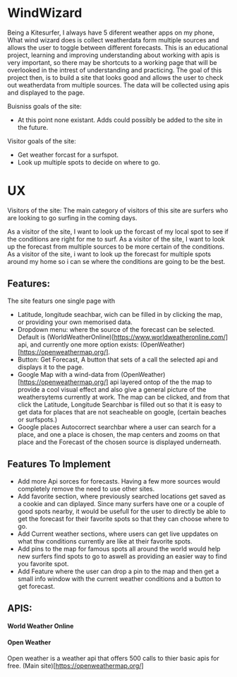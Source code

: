 # WindWizard

Being a Kitesurfer, I always have 5 diferent weather apps on my phone, What wind wizard does is collect weatherdata form multiple sources and allows the user to toggle between different forecasts.
This is an educational project, learning and improving understanding about working with apis is very important,
so there may be shortcuts to a working page that will be overlooked in the intrest of understanding and practicing.
The goal of this project then, is to build a site that looks good and allows the user to check out weatherdata from multiple sources.
The data will be collected using apis and displayed to the page.

Buisniss goals of the site:
- At this point none existant. Adds could possibly be added to the site in the future.

Visitor goals of the site:
- Get weather forcast for a surfspot.
- Look up multiple spots to decide on where to go.

# UX
Visitors of the site:
The main category of visitors of this site are surfers who are looking to go surfing in the coming days.

As a visitor of the site, I want to look up the forcast of my local spot to see if the conditions are right for me to surf.
As a visitor of the site, I want to look up the forecast from multiple sources to be more certain of the conditions.
As a visitor of the site, i want to look up the forecast for multiple spots around my home so i can se where the conditions are going to be the best.

## Features:
The site featurs one single page with
- Latitude, longitude seachbar, wich can be filled in by clicking the map, or providing your own memorised data.
- Dropdown menu: where the source of the forecast can be selected. Default is (WorldWeatherOnline)[https://www.worldweatheronline.com/] api, and currently one more option exists:
(OpenWeather)[https://openweathermap.org/].
- Button: Get Forecast, A button that sets of a call the selected api and displays it to the page.
- Google Map with a wind-data from (OpenWeather)[https://openweathermap.org/] api layered ontop of the the map to provide a cool visual effect and also give a general picture of the weathersytems currently at work. The map can be clicked, and from that click the Latitude, Longitude Searchbar is filled out so that it is easy to get data for places that are not seacheable on google, (certain beaches or surfspots.)
- Google places Autocorrect searchbar where a user can search for a place, and one a place is chosen, the map centers and zooms on that place and the Forecast of the chosen source is displayed underneath.

## Features To Implement
- Add more Api sorces for forecasts. Having a few more sources would completely remove the need to use other sites.
- Add favorite section, where previously searched locations get saved as a cookie and can diplayed. Since many surfers have one or a couple of good spots nearby, it would be usefull for the user to directly be able to get the forecast for their favorite spots so that they can choose where to go.
- Add Current weather sections, where users can get live uppdates on what thw conditions currently are like at their favorite spots.
- Add pins to the map for famous spots all around the world would help new surfers find spots to go to aswell as providing an easier way to find you favorite spot.
- Add Feature where the user can drop a pin to the map and then get a small info window with the current weather conditions and a button to get forecast.

## APIS:
#### World Weather Online
#### Open Weather
Open weather is a weather api that offers 500 calls to thier basic apis for free.
(Main site)[https://openweathermap.org/]
